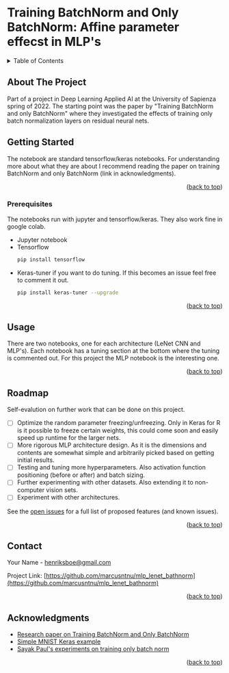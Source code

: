 # Training BatchNorm and Only BatchNorm: Affine parameter effecst in MLP's
<div id="top"></div>


<!-- TABLE OF CONTENTS -->
<details>
  <summary>Table of Contents</summary>
  <ol>
    <li>
      <a href="#about-the-project">About The Project</a>
      <ul>
        <li><a href="#built-with">Built With</a></li>
      </ul>
    </li>
    <li>
      <a href="#getting-started">Getting Started</a>
      <ul>
        <li><a href="#prerequisites">Prerequisites</a></li>
        <li><a href="#installation">Installation</a></li>
      </ul>
    </li>
    <li><a href="#usage">Usage</a></li>
    <li><a href="#roadmap">Roadmap</a></li>
    <li><a href="#contact">Contact</a></li>
    <li><a href="#acknowledgments">Acknowledgments</a></li>
  </ol>
</details>



<!-- ABOUT THE PROJECT -->
## About The Project
Part of a project in Deep Learning Applied AI at the University of Sapienza spring of 2022. The starting point was the paper by "Training BatchNorm and only BatchNorm" where they investigated the effects of training only batch normalization
layers on residual neural nets.

<!-- GETTING STARTED -->
## Getting Started
The notebook are standard tensorflow/keras notebooks. For understanding more about what they are about I recommend reading the paper on training BatchNorm and only BatchNorm (link in acknowledgments).

<p align="right">(<a href="#top">back to top</a>)</p>


### Prerequisites

The notebooks run with jupyter and tensorflow/keras. They also work fine in google colab.

* Jupyter notebook
* Tensorflow
  ```sh
  pip install tensorflow
  ```
* Keras-tuner if you want to do tuning. If this becomes an issue feel free to comment it out.
  ```sh
  pip install keras-tuner --upgrade
  ```

<p align="right">(<a href="#top">back to top</a>)</p>


<!-- USAGE EXAMPLES -->
## Usage

There are two notebooks, one for each architecture (LeNet CNN and MLP's). Each notebook has a tuning section at the bottom where the tuning is commented out. For this project the MLP notebook is the interesting one.

<p align="right">(<a href="#top">back to top</a>)</p>



<!-- ROADMAP -->
## Roadmap
Self-evalution on further work that can be done on this project.
- [ ] Optimize the random parameter freezing/unfreezing. Only in Keras for R is it possible to freeze certain weights, this could come soon and easily speed up runtime for the larger nets.
- [ ] More rigorous MLP architecture design. As it is the dimensions and contents are somewhat simple and arbitrarily picked based on getting initial results.
- [ ] Testing and tuning more hyperparameters. Also activation function positioning (before or after) and batch sizing.
- [ ] Further experimenting with other datasets. Also extending it to non-computer vision sets.
- [ ] Experiment with other architectures.

See the [open issues](https://github.com/marcusntnu/mlp_lenet_bathnorm/issues) for a full list of proposed features (and known issues).

<p align="right">(<a href="#top">back to top</a>)</p>


<!-- CONTACT -->
## Contact

Your Name - henriksboe@gmail.com

Project Link: [https://github.com/marcusntnu/mlp_lenet_bathnorm](https://github.com/marcusntnu/mlp_lenet_bathnorm)

<p align="right">(<a href="#top">back to top</a>)</p>



<!-- ACKNOWLEDGMENTS -->
## Acknowledgments

* [Research paper on Training BatchNorm and Only BatchNorm](https://arxiv.org/abs/2003.00152)
* [Simple MNIST Keras example](https://keras.io/examples/vision/mnist_convnet/)
* [Sayak Paul's experiments on training only batch norm](https://wandb.ai/sayakpaul/training-bn-only/reports/How-powerful-the-randrom-features-of-a-CNN-can-be%3F--VmlldzoxMTIxODA)

<p align="right">(<a href="#top">back to top</a>)</p>

